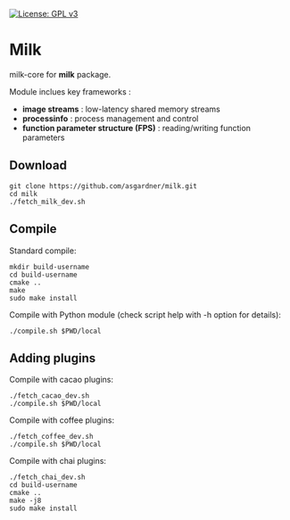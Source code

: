 [![License: GPL v3](https://img.shields.io/badge/License-GPL%20v3-blue.svg)](http://www.gnu.org/licenses/gpl-3.0)

# Milk

milk-core for **milk** package.


Module inclues key frameworks :

- **image streams** : low-latency shared memory streams
- **processinfo** : process management and control
- **function parameter structure (FPS)** : reading/writing function parameters

## Download

	git clone https://github.com/asgardner/milk.git
	cd milk
	./fetch_milk_dev.sh


## Compile

Standard compile:

	mkdir build-username
	cd build-username
	cmake ..
	make
	sudo make install

Compile with Python module (check script help with -h option for details):

    ./compile.sh $PWD/local


## Adding plugins

Compile with cacao plugins:

    ./fetch_cacao_dev.sh
    ./compile.sh $PWD/local

Compile with coffee plugins:

    ./fetch_coffee_dev.sh
    ./compile.sh $PWD/local

Compile with chai plugins:

    ./fetch_chai_dev.sh
	cd build-username
	cmake ..
	make -j8
	sudo make install
